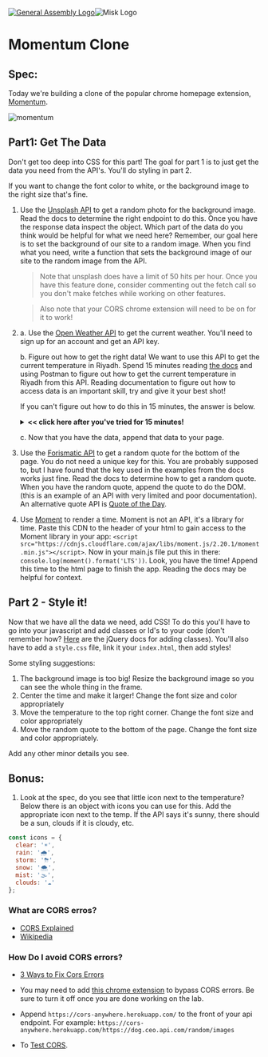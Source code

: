 [![General Assembly Logo](https://camo.githubusercontent.com/1a91b05b8f4d44b5bbfb83abac2b0996d8e26c92/687474703a2f2f692e696d6775722e636f6d2f6b6538555354712e706e67)](https://generalassemb.ly/education/web-development-immersive)![Misk Logo](https://i.ibb.co/KmXhJbm/Webp-net-resizeimage-1.png)

# Momentum Clone

## Spec:

Today we're building a clone of the popular chrome homepage extension, [Momentum](https://chrome.google.com/webstore/detail/momentum/laookkfknpbbblfpciffpaejjkokdgca?hl=en).

![momentum](https://github.com/WDI-HoneyBadger/hw-w07d02-momentum-clone/blob/master/momentum_spec.png)

## Part1: Get The Data

Don't get too deep into CSS for this part! The goal for part 1 is to just get the data you need from the API's. You'll do styling in part 2.

If you want to change the font color to white, or the background image to the right size that's fine.

1. Use the [Unsplash API](https://unsplash.com/) to get a random photo for the background image. Read the docs to determine the right endpoint to do this. Once you have the response data inspect the object. Which part of the data do you think would be helpful for what we need here? Remember, our goal here is to set the background of our site to a random image. When you find what you need, write a function that sets the background image of our site to the random image from the API.

   > Note that unsplash does have a limit of 50 hits per hour. Once you have this feature done, consider commenting out the fetch call so you don't make fetches while working on other features.

   > Also note that your CORS chrome extension will need to be on for it to work!

2. a. Use the [Open Weather API](http://api.openweathermap.org) to get the current weather. You'll need to sign up for an account and get an API key.

   b. Figure out how to get the right data! We want to use this API to get the current temperature in Riyadh. Spend 15 minutes reading [the docs](https://openweathermap.org/current) and using Postman to figure out how to get the current temperature in Riyadh from this API. Reading documentation to figure out how to access data is an important skill, try and give it your best shot!

   If you can't figure out how to do this in 15 minutes, the answer is below.

   <details>
   <summary><strong><< click here after you've tried for 15 minutes!</strong></summary>

   This is the endpoint needed to get the data:


    > http://api.openweathermap.org/data/2.5/weather?q=Riyadh&units=metric&APPID=REPLACETHISWITHYOURID

    </details>

    c.  Now that you have the data, append that data to your page.

3. Use the [Forismatic API](https://forismatic.com/en/api/) to get a random quote for the bottom of the page. You do not need a unique key for this. You are probably supposed to, but I have found that the key used in the examples from the docs works just fine. Read the docs to determine how to get a random quote. When you have the random quote, append the quote to do the DOM. (this is an example of an API with very limited and poor documentation). An alternative quote API is [Quote of the Day](https://quotes.rest/qod).
4. Use [Moment](http://momentjs.com/) to render a time. Moment is not an API, it's a library for time. Paste this CDN to the header of your html to gain access to the Moment library in your app:
   `<script src="https://cdnjs.cloudflare.com/ajax/libs/moment.js/2.20.1/moment.min.js"></script>`.
   Now in your main.js file put this in there: `console.log(moment().format('LTS'))`. Look, you have the time! Append this time to the html page to finish the app. Reading the docs may be helpful for context.

## Part 2 - Style it!

Now that we have all the data we need, add CSS! To do this you'll have to go into your javascript and add classes or Id's to your code (don't remember how? [Here](https://api.jquery.com/addclass/) are the jQuery docs for adding classes). You'll also have to add a `style.css` file, link it your `index.html`, then add styles!

Some styling suggestions:

1.  The background image is too big! Resize the background image so you can see the whole thing in the frame.
2.  Center the time and make it larger! Change the font size and color appropriately
3.  Move the temperature to the top right corner. Change the font size and color appropriately
4.  Move the random quote to the bottom of the page. Change the font size and color appropriately.

Add any other minor details you see.

## Bonus:

1. Look at the spec, do you see that little icon next to the temperature? Below there is an object with icons you can use for this. Add the appropriate icon next to the temp. If the API says it's sunny, there should be a sun, clouds if it is cloudy, etc.

```js
const icons = {
  clear: '☀',
  rain: '️🌧',
  storm: '⛈',
  snow: '🌨',
  mist: '🌫',
  clouds: '☁'
};
```

### What are CORS erros?

- [CORS Explained](https://developer.mozilla.org/en-US/docs/Web/HTTP/CORS/Errors)
- [Wikipedia](https://en.wikipedia.org/wiki/Cross-origin_resource_sharing)

### How Do I avoid CORS errors?

- [3 Ways to Fix Cors Errors](https://medium.com/@dtkatz/3-ways-to-fix-the-cors-error-and-how-access-control-allow-origin-works-d97d55946d9)

- You may need to add [this chrome extension](https://chrome.google.com/webstore/detail/cors-unblock/lfhmikememgdcahcdlaciloancbhjino?hl=en) to bypass CORS errors. Be sure to turn it off once you are done working on the lab.

- Append `https://cors-anywhere.herokuapp.com/` to the front of your api endpoint. For example: `https://cors-anywhere.herokuapp.com/https://dog.ceo.api.com/random/images`

- To [Test CORS](https://webbrowsertools.com/test-cors/).
